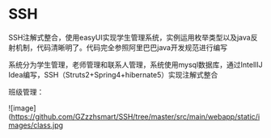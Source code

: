 # SSH
SSH注解式整合，使用easyUI实现学生管理系统，实例运用枚举类型以及java反射机制，代码清晰明了。代码完全参照阿里巴巴java开发规范进行编写

系统分为学生管理，老师管理和联系人管理，系统使用mysql数据库，通过IntellIJ Idea编写，SSH（Struts2+Spring4+hibernate5）实现注解式整合

班级管理：

![image](https://github.com/GZzzhsmart/SSH/tree/master/src/main/webapp/static/images/class.jpg
